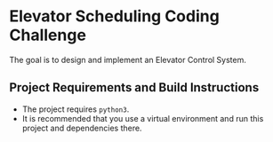 # Elevator Scheduling Coding Challenge

The goal is to design and implement an Elevator Control System.

## Project Requirements and Build Instructions

- The project requires `python3`.
- It is recommended that you use a virtual environment and run this project and dependencies there.
